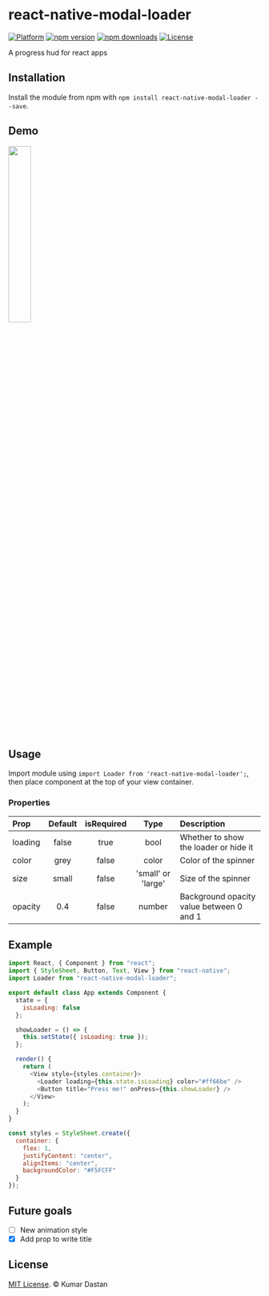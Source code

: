 # react-native-modal-loader

[![Platform](https://img.shields.io/badge/platform-react--native-lightgrey.svg)](http://facebook.github.io/react-native/)
[![npm version](http://img.shields.io/npm/v/react-native-modal-loader.svg)](https://www.npmjs.com/package/react-native-modal-loader)
[![npm downloads](https://img.shields.io/npm/dm/react-native-modal-loader.svg?update=7)](http://badge.fury.io/js/react-native-modal-loader)
[![License](https://img.shields.io/badge/license-MIT-blue.svg)](https://raw.github.com/testshallpass/react-native-dropdownalert/master/LICENSE)

A progress hud for react apps

## Installation

Install the module from npm with `npm install react-native-modal-loader --save`.

## Demo

<img src="https://github.com/kdastan/react-native-modal-loader/blob/master/demo/demonstration.gif" width="30%" />

## Usage

Import module using `import Loader from 'react-native-modal-loader';`, then place component at the top of your view container.

### Properties

| Prop    | Default | isRequired |        Type        | Description                              |
| :------ | :-----: | :--------: | :----------------: | :--------------------------------------- |
| loading |  false  |    true    |        bool        | Whether to show the loader or hide it    |
| color   |  grey   |   false    |       color        | Color of the spinner                     |
| size    |  small  |   false    | 'small' or 'large' | Size of the spinner                      |
| opacity |   0.4   |   false    |       number       | Background opacity value between 0 and 1 |

## Example

```js
import React, { Component } from "react";
import { StyleSheet, Button, Text, View } from "react-native";
import Loader from "react-native-modal-loader";

export default class App extends Component {
  state = {
    isLoading: false
  };

  showLoader = () => {
    this.setState({ isLoading: true });
  };

  render() {
    return (
      <View style={styles.container}>
        <Loader loading={this.state.isLoading} color="#ff66be" />
        <Button title="Press me!" onPress={this.showLoader} />
      </View>
    );
  }
}

const styles = StyleSheet.create({
  container: {
    flex: 1,
    justifyContent: "center",
    alignItems: "center",
    backgroundColor: "#F5FCFF"
  }
});
```

## Future goals

- [ ] New animation style
- [x] Add prop to write title

## License

[MIT License](http://opensource.org/licenses/mit-license.html). © Kumar Dastan

